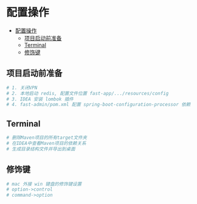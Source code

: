 # 配置操作

- [配置操作](#配置操作)
  - [项目启动前准备](#项目启动前准备)
  - [Terminal](#terminal)
  - [修饰键](#修饰键)


## 项目启动前准备

```bash
# 1. 关闭VPN
# 2. 本地启动 redis, 配置文件位置 fast-app/.../resources/config
# 3. IDEA 安装 lombok 插件
# 4. fast-admin/pom.xml 配置 spring-boot-configuration-processor 依赖
```   

## Terminal

```bash
# 删除Maven项目的所有target文件夹
# 在IDEA中查看Maven项目的依赖关系
# 生成目录结构文件并导出到桌面
```

## 修饰键

```bash
# mac 外接 win 键盘的修饰键设置
# option->control
# command->option
```
